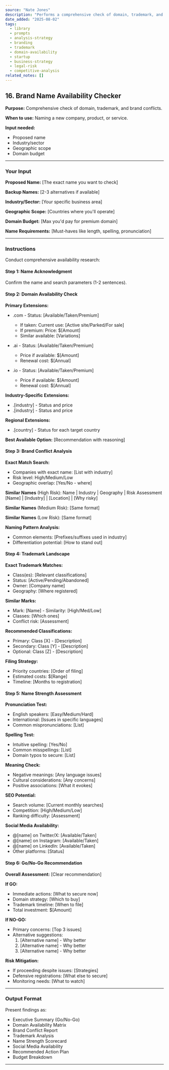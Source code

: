 ```yaml
---
source: "Nate Jones"
description: "Performs a comprehensive check of domain, trademark, and brand conflicts."
date_added: "2025-08-02"
tags:
  - library
  - prompts
  - analysis-strategy
  - branding
  - trademark
  - domain-availability
  - startup
  - business-strategy
  - legal-risk
  - competitive-analysis
related_notes: []
---
```

## 16. Brand Name Availability Checker

**Purpose:** Comprehensive check of domain, trademark, and brand conflicts.

**When to use:** Naming a new company, product, or service.

**Input needed:**

*   Proposed name
*   Industry/sector
*   Geographic scope
*   Domain budget

---

### Your Input

**Proposed Name:** [The exact name you want to check]

**Backup Names:** [2-3 alternatives if available]

**Industry/Sector:** [Your specific business area]

**Geographic Scope:** [Countries where you'll operate]

**Domain Budget:** [Max you'd pay for premium domain]

**Name Requirements:** [Must-haves like length, spelling, pronunciation]

---

### Instructions

Conduct comprehensive availability research:

#### Step 1: Name Acknowledgment

Confirm the name and search parameters (1-2 sentences).

#### Step 2: Domain Availability Check

**Primary Extensions:**

*   .com - Status: [Available/Taken/Premium]

    *   If taken: Current use: [Active site/Parked/For sale]
    *   If premium: Price: $[Amount]
    *   Similar available: [Variations]
*   .ai - Status: [Available/Taken/Premium]

    *   Price if available: $[Amount]
    *   Renewal cost: $[Annual]
*   .io - Status: [Available/Taken/Premium]

    *   Price if available: $[Amount]
    *   Renewal cost: $[Annual]

**Industry-Specific Extensions:**

*   .[industry] - Status and price
*   .[industry] - Status and price

**Regional Extensions:**

*   .[country] - Status for each target country

**Best Available Option:** [Recommendation with reasoning]

#### Step 3: Brand Conflict Analysis

**Exact Match Search:**

*   Companies with exact name: [List with industry]
*   Risk level: High/Medium/Low
*   Geographic overlap: [Yes/No - where]

**Similar Names** (High Risk): Name | Industry | Geography | Risk Assessment [Name] | [Industry] | [Location] | [Why risky]

**Similar Names** (Medium Risk): [Same format]

**Similar Names** (Low Risk): [Same format]

**Naming Pattern Analysis:**

*   Common elements: [Prefixes/suffixes used in industry]
*   Differentiation potential: [How to stand out]

#### Step 4: Trademark Landscape

**Exact Trademark Matches:**

*   Class(es): [Relevant classifications]
*   Status: [Active/Pending/Abandoned]
*   Owner: [Company name]
*   Geography: [Where registered]

**Similar Marks:**

*   Mark: [Name] - Similarity: [High/Med/Low]
*   Classes: [Which ones]
*   Conflict risk: [Assessment]

**Recommended Classifications:**

*   Primary: Class [X] - [Description]
*   Secondary: Class [Y] - [Description]
*   Optional: Class [Z] - [Description]

**Filing Strategy:**

*   Priority countries: [Order of filing]
*   Estimated costs: $[Range]
*   Timeline: [Months to registration]

#### Step 5: Name Strength Assessment

**Pronunciation Test:**

*   English speakers: [Easy/Medium/Hard]
*   International: [Issues in specific languages]
*   Common mispronunciations: [List]

**Spelling Test:**

*   Intuitive spelling: [Yes/No]
*   Common misspellings: [List]
*   Domain typos to secure: [List]

**Meaning Check:**

*   Negative meanings: [Any language issues]
*   Cultural considerations: [Any concerns]
*   Positive associations: [What it evokes]

**SEO Potential:**

*   Search volume: [Current monthly searches]
*   Competition: [High/Medium/Low]
*   Ranking difficulty: [Assessment]

**Social Media Availability:**

*   @[name] on Twitter/X: [Available/Taken]
*   @[name] on Instagram: [Available/Taken]
*   @[name] on LinkedIn: [Available/Taken]
*   Other platforms: [Status]

#### Step 6: Go/No-Go Recommendation

**Overall Assessment:** [Clear recommendation]

**If GO:**

*   Immediate actions: [What to secure now]
*   Domain strategy: [Which to buy]
*   Trademark timeline: [When to file]
*   Total investment: $[Amount]

**If NO-GO:**

*   Primary concerns: [Top 3 issues]
*   Alternative suggestions:
    1.  [Alternative name] - Why better
    2.  [Alternative name] - Why better
    3.  [Alternative name] - Why better

**Risk Mitigation:**

*   If proceeding despite issues: [Strategies]
*   Defensive registrations: [What else to secure]
*   Monitoring needs: [What to watch]

---

### Output Format

Present findings as:

*   Executive Summary (Go/No-Go)
*   Domain Availability Matrix
*   Brand Conflict Report
*   Trademark Analysis
*   Name Strength Scorecard
*   Social Media Availability
*   Recommended Action Plan
*   Budget Breakdown

---
